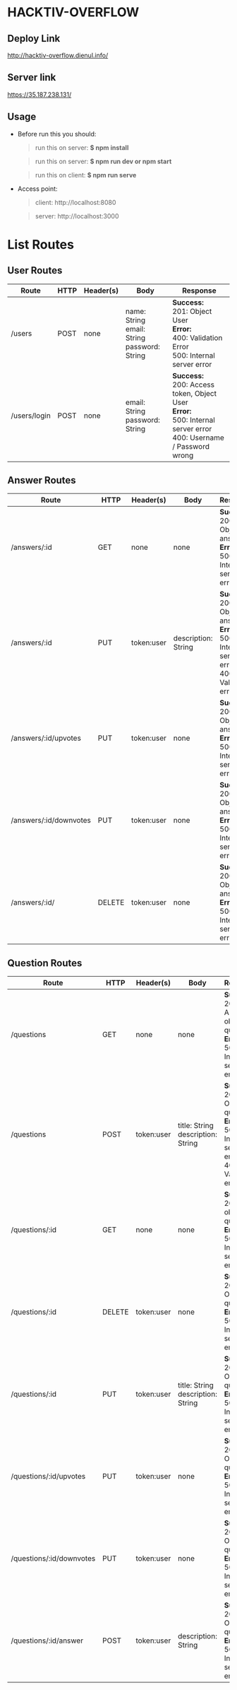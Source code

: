 # HACKTIV-OVERFLOW

## Deploy Link
http://hacktiv-overflow.dienul.info/

## Server link
https://35.187.238.131/

## Usage

- Before run this you should:
  > run this on server: **$ npm install**

	> run this on server: **$ npm run dev or npm start**

	> run this on client: **$ npm run serve**

- Access point:
	> client: http://localhost:8080

  > server: http://localhost:3000


# List Routes
## User Routes
| Route        | HTTP | Header(s)  | Body                                                  | Response                                                                                                                             |
|--------------|------|------------|-------------------------------------------------------|--------------------------------------------------------------------------------------------------------------------------------------|
| /users       | POST | none       | name: String <br> email: String <br> password: String | **Success:** <br> 201: Object User <br> **Error:** <br> 400: Validation Error <br> 500: Internal server error                        |
| /users/login | POST | none       | email: String <br> password: String                   | **Success:** <br> 200: Access token, Object User <br> **Error:** <br> 500: Internal server error <br> 400: Username / Password wrong |

## Answer Routes
| Route                        | HTTP   | Header(s)   | Body                                                                                                               | Response                                                                                                                                                           |
|------------------------------|--------|-------------|--------------------------------------------------------------------------------------------------------------------|--------------------------------------------------------------------------------------------------------------------------------------------------------------------|
| /answers/:id                    | GET    | none        | none                                                                                                               | **Success:** <br> 200: Object answer <br> **Error:** <br>  500: Internal server error                                                                   |
| /answers/:id                    | PUT   | token:user |  description: String | **Success:** <br> 200: Object answer <br> **Error:** <br> 500: Internal server error <br> 400: Validation error                                        |
| /answers/:id/upvotes                | PUT    | token:user | none | **Success:** <br> 200: Object answer <br> **Error:** <br> 500: Internal server error                                                                              |
| /answers/:id/downvotes      | PUT    | token:user  | none                                                                                                               | **Success:** <br> 200: Object answer <br> **Error:** <br> 500: Internal server error
| /answers/:id/               | DELETE | token:user | none                                                                                                               | **Success:** <br> 200: Object answer <br> **Error:** <br> 500: Internal server error                                                       |

## Question Routes
| Route                        | HTTP   | Header(s)   | Body                                                                                                               | Response                                                                                                                                                           |
|------------------------------|--------|-------------|--------------------------------------------------------------------------------------------------------------------|--------------------------------------------------------------------------------------------------------------------------------------------------------------------|
| /questions                    | GET    | none        | none                                                                                                               | **Success:** <br> 200: Array of object questions <br> **Error:** <br>  500: Internal server error                                                                   |
| /questions                    | POST   | token:user |  title: String <br> description: String | **Success:** <br> 201: Object question <br> **Error:** <br> 500: Internal server error <br> 400: Validation error                                        |
| /questions/:id                    | GET    | none        | none                                                                                                               | **Success:** <br> 200: object question <br> **Error:** <br>  500: Internal server error                                                                   |
| /questions/:id               | DELETE | token:user | none                                                                                                               | **Success:** <br> 200: Object question <br> **Error:** <br> 500: Internal server error                                                       |
| /questions/:id      | PUT    | token:user  | title: String <br> description: String                                                                                                               | **Success:** <br> 200: Object question <br> **Error:** <br> 500: Internal server error
| /questions/:id/upvotes                | PUT    | token:user | none | **Success:** <br> 200: Object question <br> **Error:** <br> 500: Internal server error                                                                              |
| /questions/:id/downvotes      | PUT    | token:user  | none                                                                                                               | **Success:** <br> 200: Object question <br> **Error:** <br> 500: Internal server error
| /questions/:id/answer      | POST    | token:user  | description: String                                                                                                               | **Success:** <br> 200: Object question <br> **Error:** <br> 500: Internal server error